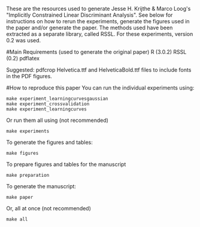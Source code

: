 These are the resources used to generate Jesse H. Krijthe & Marco Loog's "Implicitly Constrained Linear Discriminant Analysis". See below for instructions on how to rerun the experiments, generate the figures used in the paper and/or generate the paper. The methods used have been extracted as a separate library, called RSSL. For these experiments, version 0.2 was used.

#Main Requirements (used to generate the original paper)
R (3.0.2)
RSSL (0.2)
pdflatex

Suggested:
pdfcrop
Helvetica.ttf and HelveticaBold.ttf files to include fonts in the PDF figures.

#How to reproduce this paper
You can run the individual experiments using:

```
make experiment_learningcurvesgaussian
make experiment_crossvalidation
make experiment_learningcurves
```

Or run them all using (not recommended)
```
make experiments
```

To generate the figures and tables:

```
make figures
```

To prepare figures and tables for the manuscript
```
make preparation
```

To generate the manuscript:
```
make paper
```

Or, all at once (not recommended)
```
make all
```